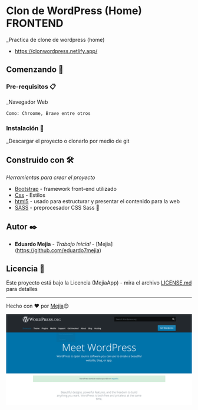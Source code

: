 # Clon de WordPress (Home) FRONTEND

_Practica de clone de wordpress (home) 
* https://clonwordpress.netlify.app/

## Comenzando 🚀

### Pre-requisitos 📋

_Navegador Web

```
Como: Chroome, Brave entre otros
```

### Instalación 🔧

_Descargar el proyecto o clonarlo por medio de git 


## Construido con 🛠️

_Herramientas para crear el proyecto_


* [Bootstrap](https://getbootstrap.com/) - framework front-end utilizado
* [Css](https://developer.mozilla.org/es/docs/Web/CSS) - Estilos 
* [html5](https://developer.mozilla.org/es/docs/HTML/HTML5) - usado para estructurar y presentar el contenido para la web
* [SASS](https://sass-lang.com/) -  preprocesador CSS Sass
📖

## Autor ✒️


* **Eduardo Mejia** - *Trabajo Inicial* - [Mejia] (https://github.com/eduardo7mejia)


## Licencia 📄

Este proyecto está bajo la Licencia (MejiaApp) - mira el archivo [LICENSE.md](LICENSE.md) para detalles




---
Hecho con ❤️ por [Mejia](https://github.com/eduardo7mejia)😊

![Portada del proyecto](images/Portada.PNG)
